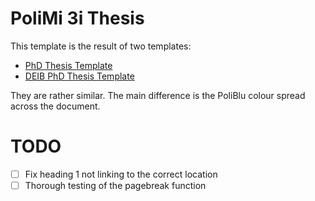 # PoliMi 3i Thesis

This template is the result of two templates:

- [PhD Thesis Template](https://www.overleaf.com/latex/templates/phd-thesis-template/nwjkggvhrzmz)
- [DEIB PhD Thesis Template](https://www.overleaf.com/latex/templates/politecnico-di-milano-deib-phd-thesis-template/ydsvtyzwxfdk)

They are rather similar. The main difference is the PoliBlu colour spread across the document.

# TODO

- [ ] Fix heading 1 not linking to the correct location
- [ ] Thorough testing of the pagebreak function
